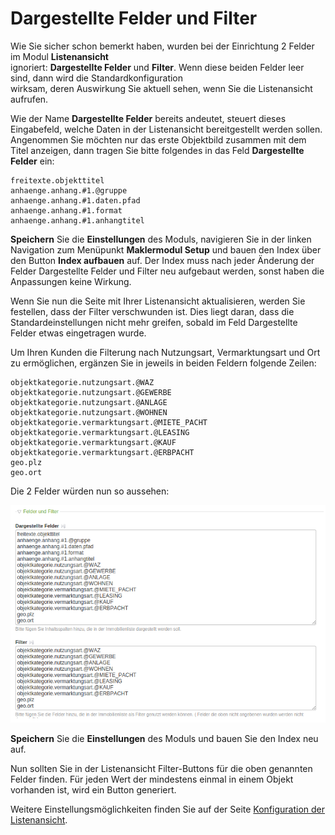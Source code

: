 # Dargestellte Felder und Filter

Wie Sie sicher schon bemerkt haben, wurden bei der Einrichtung 2 Felder im Modul **Listenansicht**  
ignoriert: **Dargestellte Felder** und **Filter**. Wenn diese beiden Felder leer sind, dann wird die Standardkonfiguration  
wirksam, deren Auswirkung Sie aktuell sehen, wenn Sie die Listenansicht aufrufen.

Wie der Name **Dargestellte Felder** bereits andeutet, steuert dieses Eingabefeld, welche Daten in der Listenansicht bereitgestellt werden sollen. Angenommen Sie möchten nur das erste Objektbild zusammen mit dem Titel anzeigen, dann tragen Sie bitte folgendes in das Feld **Dargestellte Felder** ein:

```
freitexte.objekttitel
anhaenge.anhang.#1.@gruppe
anhaenge.anhang.#1.daten.pfad
anhaenge.anhang.#1.format
anhaenge.anhang.#1.anhangtitel
```

**Speichern** Sie die **Einstellungen** des Moduls, navigieren Sie in der linken Navigation zum Menüpunkt **Maklermodul Setup** und bauen den Index über den Button **Index aufbauen** auf. Der Index muss nach jeder Änderung der Felder Dargestellte Felder und Filter neu aufgebaut werden, sonst haben die Anpassungen keine Wirkung.

Wenn Sie nun die Seite mit Ihrer Listenansicht aktualisieren, werden Sie festellen, dass der Filter verschwunden ist. Dies liegt daran, dass die Standardeinstellungen nicht mehr greifen, sobald im Feld Dargestellte Felder etwas eingetragen wurde.

Um Ihren Kunden die Filterung nach Nutzungsart, Vermarktungsart und Ort zu ermöglichen, ergänzen Sie in jeweils in beiden Feldern folgende Zeilen:

```
objektkategorie.nutzungsart.@WAZ
objektkategorie.nutzungsart.@GEWERBE
objektkategorie.nutzungsart.@ANLAGE
objektkategorie.nutzungsart.@WOHNEN
objektkategorie.vermarktungsart.@MIETE_PACHT
objektkategorie.vermarktungsart.@LEASING
objektkategorie.vermarktungsart.@KAUF
objektkategorie.vermarktungsart.@ERBPACHT
geo.plz
geo.ort
```

Die 2 Felder würden nun so aussehen:

![](../_images/maklermodul/dargestellte-felder-filter.png)

**Speichern** Sie die **Einstellungen** des Moduls und bauen Sie den Index neu auf.

Nun sollten Sie in der Listenansicht Filter-Buttons für die oben genannten Felder finden. Für jeden Wert der mindestens einmal in einem Objekt vorhanden ist, wird ein Button generiert.

Weitere Einstellungsmöglichkeiten finden Sie auf der Seite [Konfiguration der Listenansicht](/maklermodul/sortiermoglichkeiten.md).

